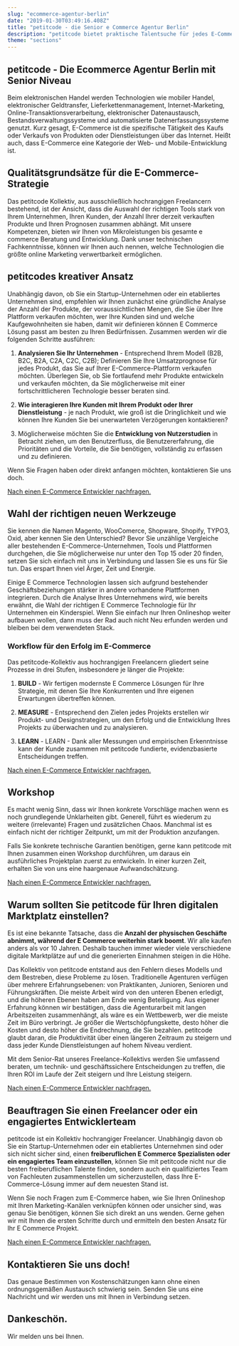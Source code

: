 ```yaml
---
slug: "ecommerce-agentur-berlin"
date: "2019-01-30T03:49:16.408Z"
title: "petitcode - die Senior e Commerce Agentur Berlin"
description: "petitcode bietet praktische Talentsuche für jedes E-Commerce-Projekt."
theme: "sections"
---
```


<Sections>
<Section>
<Columns contentWidth="6">
<ColumnContent>

# petitcode - Die Ecommerce Agentur Berlin mit Senior Niveau

Beim elektronischen Handel werden Technologien wie mobiler Handel, elektronischer Geldtransfer, Lieferkettenmanagement, Internet-Marketing, Online-Transaktionsverarbeitung, elektronischer Datenaustausch, Bestandsverwaltungssysteme und automatisierte Datenerfassungssysteme genutzt. Kurz gesagt, E-Commerce ist die spezifische Tätigkeit des Kaufs oder Verkaufs von Produkten oder Dienstleistungen über das Internet. Heißt auch, dass E-Commerce eine Kategorie der Web- und Mobile-Entwicklung ist.

</ColumnContent>
<ColumnImage file="kyle-glenn-392519-unsplash.jpg" alt="E-Commerce ist ein kontinuierliches Optimierungsprozess">
</ColumnImage>
</Columns>
</Section>
<Section>
<Columns reverse contentWidth="6">
<ColumnContent>

## Qualitätsgrundsätze für die E-Commerce-Strategie

Das petitcode Kollektiv, aus ausschließlich hochrangigen Freelancern bestehend, ist der Ansicht, dass die Auswahl der richtigen Tools stark von Ihrem Unternehmen, Ihren Kunden, der Anzahl Ihrer derzeit verkauften Produkte und Ihren Prognosen zusammen abhängt. Mit unsere Kompetenzen, bieten wir Ihnen von Mikroleistungen bis gesamte e commerce Beratung und Entwicklung. Dank unser technischen Fachkenntnisse, können wir Ihnen auch nennen, welche Technologien die größte online Marketing verwertbarkeit ermöglichen.

## petitcodes kreativer Ansatz

Unabhängig davon, ob Sie ein Startup-Unternehmen oder ein etabliertes Unternehmen sind, empfehlen wir Ihnen zunächst eine gründliche Analyse der Anzahl der Produkte, der voraussichtlichen Mengen, die Sie über Ihre Plattform verkaufen möchten, wer Ihre Kunden sind und welche Kaufgewohnheiten sie haben, damit wir definieren können E Commerce Lösung passt am besten zu Ihren Bedürfnissen. Zusammen werden wir die folgenden Schritte ausführen:

1.  **Analysieren Sie Ihr Unternehmen** - Entsprechend Ihrem Modell (B2B, B2C, B2A, C2A, C2C, C2B); Definieren Sie Ihre Umsatzprognose für jedes Produkt, das Sie auf Ihrer E-Commerce-Plattform verkaufen möchten. Überlegen Sie, ob Sie fortlaufend mehr Produkte entwickeln und verkaufen möchten, da Sie möglicherweise mit einer fortschrittlicheren Technologie besser beraten sind.

2.  **Wie interagieren Ihre Kunden mit Ihrem Produkt oder Ihrer Dienstleistung** - je nach Produkt, wie groß ist die Dringlichkeit und wie können Ihre Kunden Sie bei unerwarteten Verzögerungen kontaktieren?

3.  Möglicherweise möchten Sie die **Entwicklung von Nutzerstudien** in Betracht ziehen, um den Benutzerfluss, die Benutzererfahrung, die Prioritäten und die Vorteile, die Sie benötigen, vollständig zu erfassen und zu definieren.

Wenn Sie Fragen haben oder direkt anfangen möchten, kontaktieren Sie uns doch.

[Nach einen E-Commerce Entwickler nachfragen.](#contact)

</ColumnContent>
<ColumnImage file="carl-heyerdahl-181868-unsplash.jpg" alt="Ob im Business oder E-Commerce, wir alle wollen mehr erreichen">
</ColumnImage>
</Columns>

</Section>
<Section>
<Columns reverse contentWidth="6">
<ColumnContent>

## Wahl der richtigen neuen Werkzeuge

Sie kennen die Namen Magento, WooComerce, Shopware, Shopify, TYPO3, Oxid, aber kennen Sie den Unterschied? Bevor Sie unzählige Vergleiche aller bestehenden E-Commerce-Unternehmen, Tools und Plattformen durchgehen, die Sie möglicherweise nur unter den Top 15 oder 20 finden, setzen Sie sich einfach mit uns in Verbindung und lassen Sie es uns für Sie tun. Das erspart Ihnen viel Ärger, Zeit und Energie.

Einige E Commerce Technologien lassen sich aufgrund bestehender Geschäftsbeziehungen stärker in andere vorhandene Plattformen integrieren. Durch die Analyse Ihres Unternehmens wird, wie bereits erwähnt, die Wahl der richtigen E Commerce Technologie für Ihr Unternehmen ein Kinderspiel. Wenn Sie einfach nur Ihren Onlineshop weiter aufbauen wollen, dann muss der Rad auch nicht Neu erfunden werden und bleiben bei dem verwendeten Stack.

### Workflow für den Erfolg im E-Commerce

Das petitcode-Kollektiv aus hochrangigen Freelancern gliedert seine Prozesse in drei Stufen, insbesondere je länger die Projekte:

1.  **BUILD** - Wir fertigen modernste E Commerce Lösungen für Ihre Strategie, mit denen Sie Ihre Konkurrenten und Ihre eigenen Erwartungen übertreffen können.

2.  **MEASURE** - Entsprechend den Zielen jedes Projekts erstellen wir Produkt- und Designstrategien, um den Erfolg und die Entwicklung Ihres Projekts zu überwachen und zu analysieren.

3.  **LEARN** - LEARN - Dank aller Messungen und empirischen Erkenntnisse kann der Kunde zusammen mit petitcode fundierte, evidenzbasierte Entscheidungen treffen.

[Nach einen E-Commerce Entwickler nachfragen.](#contact)

</ColumnContent>
<ColumnImage file="adeolu-eletu-13086-unsplash.jpg" alt="Eine solide Marketinganalyse und E-Commerce-Strategie werden in solide Zahlen umgesetzt">
</ColumnImage>
</Columns>
</Section>
<Section>
<Columns contentWidth="6">
<ColumnContent>

## Workshop

Es macht wenig Sinn, dass wir Ihnen konkrete Vorschläge machen wenn es noch grundlegende Unklarheiten gibt. Generell, führt es wiederum zu weitere (irrelevante) Fragen und zusätzlichen Chaos. Manchmal ist es einfach nicht der richtiger Zeitpunkt, um mit der Produktion anzufangen.

Falls Sie konkrete technische Garantien benötigen, gerne kann petitcode mit Ihnen zusammen einen <Link humanId="article-2">Workshop</Link> durchführen, um daraus ein ausführliches Projektplan zuerst zu entwickeln. In einer kurzen Zeit, erhalten Sie von uns eine haargenaue Aufwandschätzung.

[Nach einen E-Commerce Entwickler nachfragen.](#contact)

</ColumnContent>
<ColumnImage file="adeolu-eletu-13086-unsplash.jpg" alt="Eine solide Marketinganalyse und E-Commerce-Strategie werden in solide Zahlen umgesetzt">
</ColumnImage>
</Columns>
</Section>
<Section>
<Columns reverse contentWidth="6">
<ColumnContent>

## Warum sollten Sie petitcode für Ihren digitalen Marktplatz einstellen?

Es ist eine bekannte Tatsache, dass die **Anzahl der physischen Geschäfte abnimmt, während der E Commerce weiterhin stark boomt**. Wir alle kaufen anders als vor 10 Jahren. Deshalb tauchen immer wieder viele verschiedene digitale Marktplätze auf und die generierten Einnahmen steigen in die Höhe.

Das Kollektiv von petitcode entstand aus den Fehlern dieses Modells und dem Bestreben, diese Probleme zu lösen. Traditionelle Agenturen verfügen über mehrere Erfahrungsebenen: von Praktikanten, Junioren, Senioren und Führungskräften. Die meiste Arbeit wird von den unteren Ebenen erledigt, und die höheren Ebenen haben am Ende wenig Beteiligung. Aus eigener Erfahrung können wir bestätigen, dass die Agenturarbeit mit langen Arbeitszeiten zusammenhängt, als wäre es ein Wettbewerb, wer die meiste Zeit im Büro verbringt. Je größer die Wertschöpfungskette, desto höher die Kosten und desto höher die Endrechnung, die Sie bezahlen. petitcode glaubt daran, die Produktivität über einen längeren Zeitraum zu steigern und dass jeder Kunde Dienstleistungen auf hohem Niveau verdient.

Mit dem Senior-Rat unseres Freelance-Kollektivs werden Sie umfassend beraten, um technik- und geschäftssichere Entscheidungen zu treffen, die Ihren ROI im Laufe der Zeit steigern und Ihre Leistung steigern.

[Nach einen E-Commerce Entwickler nachfragen.](#contact)

</ColumnContent>
<ColumnImage file="william-iven-19843-unsplash.jpg" alt="E-Commerce ist ein kontinuierliches Optimierungsprozess ">
</ColumnImage>
</Columns>

</Section>
<Section>
<SectionContent>
<Centered>

## Beauftragen Sie einen Freelancer oder ein engagiertes Entwicklerteam

petitcode ist ein Kollektiv hochrangiger Freelancer. Unabhängig davon ob Sie ein Startup-Unternehmen oder ein etabliertes Unternehmen sind oder sich nicht sicher sind, einen **freiberuflichen E Commerce Spezialisten oder ein engagiertes Team einzustellen**, können Sie mit petitcode nicht nur die besten freiberuflichen Talente finden, sondern auch ein qualifiziertes Team von Fachleuten zusammenstellen um sicherzustellen, dass Ihre E-Commerce-Lösung immer auf dem neuesten Stand ist.

Wenn Sie noch Fragen zum E-Commerce haben, wie Sie Ihren Onlineshop mit Ihren Marketing-Kanälen verknüpfen können oder unsicher sind, was genau Sie benötigen, können Sie sich direkt an uns wenden. Gerne gehen wir mit Ihnen die ersten Schritte durch und ermitteln den besten Ansatz für Ihr E Commerce Projekt.

[Nach einen E-Commerce Entwickler nachfragen.](#contact)

</Centered>
</SectionContent>
</Section>
<Section inverted scrollId="contact">
<SectionContent>
<ClientForm scrollTo="contact">
<FormIntro>

# Kontaktieren Sie uns doch!

Das genaue Bestimmen von Kostenschätzungen kann ohne einen ordnungsgemäßen Austausch schwierig sein. Senden Sie uns eine Nachricht und wir werden uns mit Ihnen in Verbindung setzen.

</FormIntro>
<FormSuccess>

# Dankeschön.

Wir melden uns bei Ihnen.

</FormSuccess>
</ClientForm>
</SectionContent>
</Section>
</Sections>
